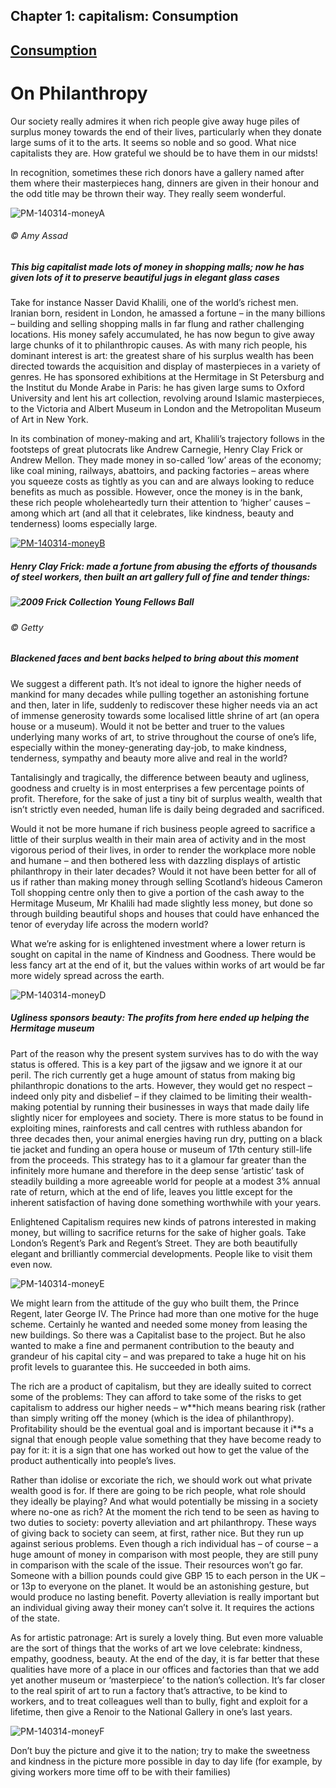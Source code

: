 Chapter  1: capitalism: Consumption
----------------------------------

[Consumption](../category/capitalism/consumption/index.html)
------------------------------------------------------------

On Philanthropy
===============

Our society really admires it when rich people give away huge piles of surplus money towards the end of their lives, particularly when they donate large sums of it to the arts. It seems so noble and so good. What nice capitalists they are. How grateful we should be to have them in our midsts!

<span class="s1">In recognition, sometimes these rich donors have a gallery named after them where their masterpieces hang, dinners are given in their honour and the odd title may be thrown their way. They really seem wonderful.</span>

![PM-140314-moneyA](http://i0.wp.com/www.thebookoflife.org/wp-content/uploads/2014/09/PM-140314-moneyA.jpg)

###### © Amy Assad

##### This big capitalist made lots of money in shopping malls; now he has given lots of it to preserve beautiful jugs in elegant glass cases

<span class="s1">Take for instance Nasser David Khalili, one of the world’s richest men. Iranian born, resident in London, he amassed a fortune – in the many billions – building and selling shopping malls in far flung and rather challenging locations. His money safely accumulated, he has now begun to give away large chunks of it to philanthropic causes. As with many rich people, his dominant interest is art: the greatest share of his surplus wealth has been directed towards the acquisition and display of masterpieces in a variety of genres. He has sponsored exhibitions at the Hermitage in St Petersburg and the Institut du Monde Arabe in Paris: he has given large sums to Oxford University and lent his art collection, revolving around Islamic masterpieces, to the Victoria and Albert Museum in London and the Metropolitan Museum of Art in New York.</span>

<span class="s1">In its combination of money-making and art, Khalili’s trajectory follows in the footsteps of great plutocrats like Andrew Carnegie, Henry Clay Frick or Andrew Mellon. They made money in so-called ‘low’ areas of the economy; like coal mining, railways, abattoirs, and packing factories – areas where you squeeze costs as tightly as you can and are always looking to reduce benefits as much as possible. However, once the money is in the bank, these rich people wholeheartedly turn their attention to ‘higher’ causes – among which art (and all that it celebrates, like kindness, beauty and tenderness) looms especially large.</span>

[![PM-140314-moneyB](http://i1.wp.com/www.thebookoflife.org/wp-content/uploads/2014/10/PM-140314-moneyB.jpg?resize=635%2C511)](http://i2.wp.com/www.thebookoflife.org/wp-content/uploads/2014/10/PM-140314-moneyB.jpg)

##### <span class="s1">Henry Clay Frick: made a fortune from abusing the efforts of thousands of steel workers, then built an art gallery full of fine and tender things:</span>

##### ![2009 Frick Collection Young Fellows Ball](http://i2.wp.com/www.thebookoflife.org/wp-content/uploads/2014/09/PM-140314-moneyC.jpg)

###### © Getty

##### <span class="s1">Blackened faces and bent backs helped to bring about this moment</span>

<span class="s1">We suggest a different path. It’s not ideal to ignore the higher needs of mankind for many decades while pulling together an astonishing fortune and then, later in life, suddenly to rediscover these higher needs via an act of immense generosity towards some localised little shrine of art (an opera house or a museum). Would it not be better and truer to the values underlying many works of art, to strive throughout the course of one’s life, especially within the money-generating day-job, to make kindness, tenderness, sympathy and beauty more alive and real in the world?</span>

<span class="s1">Tantalisingly and tragically, the difference between beauty and ugliness, goodness and cruelty is in most enterprises a few percentage points of profit. Therefore, for the sake of just a tiny bit of surplus wealth, wealth that isn’t strictly even needed, human life is daily being degraded and sacrificed.</span>

<span class="s1">Would it not be more humane if rich business people agreed to sacrifice a little of their surplus wealth in their main area of activity and in the most vigorous period of their lives, in order to render the workplace more noble and humane – and then bothered less with dazzling displays of artistic philanthropy in their later decades? Would it not have been better for all of us if rather than making money through selling Scotland’s hideous Cameron Toll shopping centre only then to give a portion of the cash away to the Hermitage Museum, Mr Khalili had made slightly less money, but done so through building beautiful shops and houses that could have enhanced the tenor of everyday life across the modern world?</span>

<span class="s1">What we’re asking for is enlightened investment where a lower return is sought on capital in the name of Kindness and Goodness. There would be less fancy art at the end of it, but the values within works of art would be far more widely spread across the earth.</span>

![PM-140314-moneyD](http://i1.wp.com/www.thebookoflife.org/wp-content/uploads/2014/09/PM-140314-moneyD.jpg)

##### <span class="s1">Ugliness sponsors beauty: The profits from here ended up helping the Hermitage museum</span>

<span class="s1">Part of the reason why the present system survives has to do with the way status is offered. This is a key part of the jigsaw and we ignore it at our peril. The rich currently get a huge amount of status from making big philanthropic donations to the arts. However, they would get no respect – indeed only pity and disbelief – if they claimed to be limiting their wealth-making potential by running their businesses in ways that made daily life slightly nicer for employees and society. There is more status to be found in exploiting mines, rainforests and call centres with ruthless abandon for three decades then, your animal energies having run dry, putting on a black tie jacket and funding an opera house or museum of 17th century still-life from the proceeds. This strategy has to it a glamour far greater than the infinitely more humane and therefore in the deep sense ‘artistic’ task of steadily building a more agreeable world for people at a modest 3% annual rate of return, which at the end of life, leaves you little except for the inherent satisfaction of having done something worthwhile with your years.</span>

<span class="s1">Enlightened Capitalism requires new kinds of patrons interested in making money, but willing to sacrifice returns for the sake of higher goals. Take London’s Regent’s Park and Regent’s Street. They are both beautifully elegant and brilliantly commercial developments. People like to visit them even now.</span>

![PM-140314-moneyE](http://i2.wp.com/www.thebookoflife.org/wp-content/uploads/2014/09/PM-140314-moneyE.jpg)

<span class="s1">We might learn from the attitude of the guy who built them, the Prince Regent, later George IV. The Prince had more than one motive for the huge scheme. Certainly he wanted and needed some money from leasing the new buildings. So there was a Capitalist base to the project. But he also wanted to make a fine and permanent contribution to the beauty and grandeur of his capital city – and was prepared to take a huge hit on his profit levels to guarantee this. He succeeded in both aims.</span>

The rich are a product of capitalism, but they are ideally suited to correct some of the problems: They can afford to take some of the risks to get capitalism to address our higher needs – w**<span style="font-weight: 400;">hich means bearing risk (rather than simply writing off the money (which is the idea of philanthropy). Profitability should be the eventual goal and is important because it i</span>**s a signal that enough people value something that they have become ready to pay for it: it is a sign that one has worked out how to get the value of the product authentically into people’s lives.

Rather than idolise or excoriate the rich, we should work out what private wealth good is for. If there are going to be rich people, what role should they ideally be playing? And what would potentially be missing in a society where no-one as rich? At the moment the rich tend to be seen as having to two duties to society: poverty alleviation and art philanthropy. These ways of giving back to society can seem, at first, rather nice. But they run up against serious problems. Even though a rich individual has – of course – a huge amount of money in comparison with most people, they are still puny in comparison with the scale of the issue. Their resources won’t go far. Someone with a billion pounds could give GBP 15 to each person in the UK – or 13p to everyone on the planet. It would be an astonishing gesture, but would produce no lasting benefit. Poverty alleviation is really important but an individual giving away their money can’t solve it. It requires the actions of the state.

As for artistic patronage: Art is surely a lovely thing. But even more valuable are the sort of things that the works of art we love celebrate: kindness, empathy, goodness, beauty. At the end of the day, it is far better that these qualities have more of a place in our offices and factories than that we add yet another museum or ‘masterpiece’ to the nation’s collection. It’s far closer to the real spirit of art to run a factory that’s attractive, to be kind to workers, and to treat colleagues well than to bully, fight and exploit for a lifetime, then give a Renoir to the National Gallery in one’s last years.

![PM-140314-moneyF](http://i1.wp.com/www.thebookoflife.org/wp-content/uploads/2014/09/PM-140314-moneyF.jpg)

<span class="s1">Don’t buy the picture and give it to the nation; try to make the sweetness and kindness in the picture more possible in day to day life (for example, by giving workers more time off to be with their families)</span>

